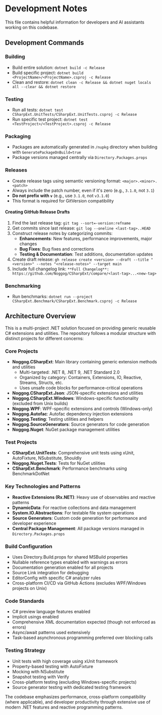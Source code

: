 # Development Notes

This file contains helpful information for developers and AI assistants working on this codebase.

## Development Commands

### Building
- Build entire solution: `dotnet build -c Release`
- Build specific project: `dotnet build <ProjectName>/<ProjectName>.csproj -c Release`
- Clean and restore: `dotnet clean -c Release && dotnet nuget locals all --clear && dotnet restore`

### Testing
- Run all tests: `dotnet test CSharpExt.UnitTests/CSharpExt.UnitTests.csproj -c Release`
- Run specific test project: `dotnet test <TestProject>/<TestProject>.csproj -c Release`

### Packaging
- Packages are automatically generated in `/nupkg` directory when building with `GeneratePackageOnBuild=true`
- Package versions managed centrally via `Directory.Packages.props`

### Releases
- Create release tags using semantic versioning format: `<major>.<minor>.<patch>`
- Always include the patch number, even if it's zero (e.g., `3.1.0`, not `3.1`)
- **Do not prefix with `v`** (e.g., use `3.1.0`, not `v3.1.0`)
- This format is required for GitVersion compatibility

#### Creating GitHub Release Drafts
1. Find the last release tag: `git tag --sort=-version:refname`
2. Get commits since last release: `git log --oneline <last-tag>..HEAD`
3. Construct release notes by categorizing commits:
   - **Enhancements**: New features, performance improvements, major changes
   - **Bug Fixes**: Bug fixes and corrections
   - **Testing & Documentation**: Test additions, documentation updates
4. Create draft release: `gh release create <version> --draft --title "<version>" --notes "<release-notes>" --target main`
5. Include full changelog link: `**Full Changelog**: https://github.com/Noggog/CSharpExt/compare/<last-tag>...<new-tag>`

### Benchmarking
- Run benchmarks: `dotnet run --project CSharpExt.Benchmark/CSharpExt.Benchmark.csproj -c Release`

## Architecture Overview

This is a multi-project .NET solution focused on providing generic reusable C# extensions and utilities. The repository follows a modular structure with distinct projects for different concerns:

### Core Projects
- **Noggog.CSharpExt**: Main library containing generic extension methods and utilities
  - Multi-targeted: .NET 8, .NET 9, .NET Standard 2.0
  - Organized by category: Containers, Extensions, IO, Reactive, Streams, Structs, etc.
  - Uses unsafe code blocks for performance-critical operations
- **Noggog.CSharpExt.Json**: JSON-specific extensions and utilities
- **Noggog.CSharpExt.Windows**: Windows-specific functionality (excluded from Unix builds)
- **Noggog.WPF**: WPF-specific extensions and controls (Windows-only)
- **Noggog.Autofac**: Autofac dependency injection extensions
- **Noggog.Testing**: Testing utilities and helpers
- **Noggog.SourceGenerators**: Source generators for code generation
- **Noggog.Nuget**: NuGet package management utilities

### Test Projects
- **CSharpExt.UnitTests**: Comprehensive unit tests using xUnit, AutoFixture, NSubstitute, Shouldly
- **Noggog.Nuget.Tests**: Tests for NuGet utilities
- **CSharpExt.Benchmark**: Performance benchmarks using BenchmarkDotNet

### Key Technologies and Patterns
- **Reactive Extensions (Rx.NET)**: Heavy use of observables and reactive patterns
- **DynamicData**: For reactive collections and data management
- **System.IO.Abstractions**: For testable file system operations
- **Source Generators**: Custom code generation for performance and developer experience
- **Central Package Management**: All package versions managed in `Directory.Packages.props`

### Build Configuration
- Uses Directory.Build.props for shared MSBuild properties
- Nullable reference types enabled with warnings as errors
- Documentation generation enabled for all projects
- Source Link integration for debugging
- EditorConfig with specific C# analyzer rules
- Cross-platform CI/CD via GitHub Actions (excludes WPF/Windows projects on Unix)

### Code Standards
- C# preview language features enabled
- Implicit usings enabled
- Comprehensive XML documentation expected (though not enforced as errors)
- Async/await patterns used extensively
- Task-based asynchronous programming preferred over blocking calls

### Testing Strategy
- Unit tests with high coverage using xUnit framework
- Property-based testing with AutoFixture
- Mocking with NSubstitute
- Snapshot testing with Verify
- Cross-platform testing (excluding Windows-specific projects)
- Source generator testing with dedicated testing framework

The codebase emphasizes performance, cross-platform compatibility (where applicable), and developer productivity through extensive use of modern .NET features and reactive programming patterns.